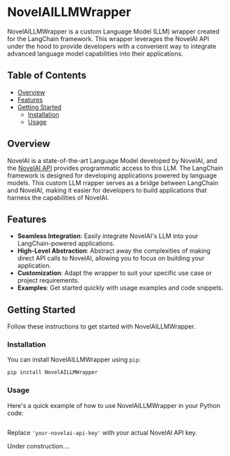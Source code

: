 # NovelAILLMWrapper

NovelAILLMWrapper is a custom Language Model (LLM) wrapper created for the LangChain framework. This wrapper leverages the NovelAI API under the hood to provide developers with a convenient way to integrate advanced language model capabilities into their applications.

## Table of Contents

- [Overview](#overview)
- [Features](#features)
- [Getting Started](#getting-started)
  - [Installation](#installation)
  - [Usage](#usage)

## Overview

NovelAI is a state-of-the-art Language Model developed by NovelAI, and the [NovelAI API](https://github.com/Aedial/novelai-api) provides programmatic access to this LLM.
The LangChain framework is designed for developing applications powered by language models.
This custom LLM rrapper serves as a bridge between LangChain and NovelAI, making it easier for developers to build applications that harness the capabilities of NovelAI.

## Features

- **Seamless Integration**: Easily integrate NovelAI's LLM into your LangChain-powered applications.
- **High-Level Abstraction**: Abstract away the complexities of making direct API calls to NovelAI, allowing you to focus on building your application.
- **Customization**: Adapt the wrapper to suit your specific use case or project requirements.
- **Examples**: Get started quickly with usage examples and code snippets.

## Getting Started

Follow these instructions to get started with NovelAILLMWrapper.

### Installation

You can install NovelAILLMWrapper using `pip`:

```bash
pip install NovelAILLMWrapper
```

### Usage

Here's a quick example of how to use NovelAILLMWrapper in your Python code:

```python

```

Replace `'your-novelai-api-key'` with your actual NovelAI API key.

Under construction....
